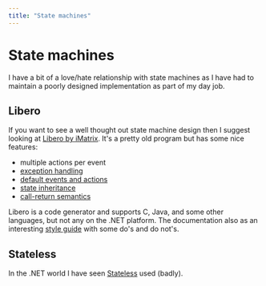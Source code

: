 ```yaml
---
title: "State machines"
---
```

# State machines

I have a bit of a love/hate relationship with state machines as I have had to maintain a poorly designed implementation as part of my day job.

## Libero

If you want to see a well thought out state machine design then I suggest looking at [Libero by iMatrix](https://imatix-legacy.github.io/libero/).  It's a pretty old program but has some nice features:

* multiple actions per event
* [exception handling](https://imatix-legacy.github.io/libero/lruser3.htm#TOC4)
* [default events and actions](https://imatix-legacy.github.io/libero/lruser4.htm#TOC5)
* [state inheritance](https://imatix-legacy.github.io/libero/lruser6.htm#TOC7)
* [call-return semantics](https://imatix-legacy.github.io/libero/lruser5.htm#TOC6)

Libero is a code generator and supports C, Java, and some other languages, but not any on the .NET platform.
The documentation also as an interesting [style guide](https://imatix-legacy.github.io/libero/lruser10.htm#TOC13) with some do's and do not's.

## Stateless
In the .NET world I have seen [Stateless](https://github.com/dotnet-state-machine/stateless) used (badly).